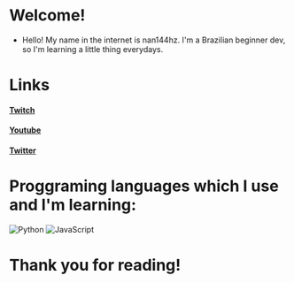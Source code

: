 # Welcome! 
- Hello! My name in the internet is nan144hz. I'm a Brazilian beginner dev, so I'm learning a little thing everydays.

# Links

#### [Twitch](https://wwww.twitch.tv/nan144hz)
#### [Youtube](https://www.youtube.com/channel/UCUk9R5IYvs1IDV5mtLDsmCw)
#### [Twitter](https://twitter.com/nan144hz)

# Proggraming languages which I use and I'm learning:

![Python](https://cdn.jsdelivr.net/gh/devicons/devicon/icons/python/python-original.svg)
![JavaScript](https://cdn.jsdelivr.net/gh/devicons/devicon/icons/javascript/javascript-original.svg)

# Thank you for reading!
